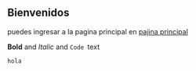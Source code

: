 ## Bienvenidos 

puedes ingresar a la pagina principal en  [pajina principal](https://adelvalle25.github.io/prueba_LC/hello.html) 

**Bold** and _Italic_ and `Code `text

`hola`
